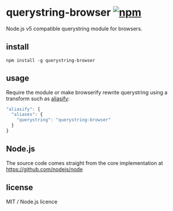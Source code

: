 # querystring-browser [![npm][npm-image]][npm-url]

[npm-image]: https://img.shields.io/npm/v/querystring-browser.svg
[npm-url]: https://www.npmjs.com/package/querystring-browser

Node.js v5 compatible querystring module for browsers.

## install

```
npm install -g querystring-browser
```

## usage

Require the module or make browserify rewrite querystring using a transform such as [aliasify](https://www.npmjs.com/package/aliasify):

```js
"aliasify": {
  "aliases": {
    "querystring": "querystring-browser"
  }
}
```

## Node.js

The source code comes straight from the core implementation at https://github.com/nodejs/node

## license

MIT / Node.js licence